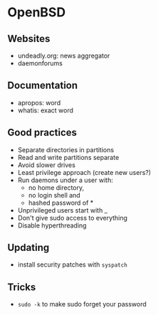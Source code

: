 # OpenBSD

## Websites

* undeadly.org: news aggregator
* daemonforums

## Documentation

* apropos: word
* whatis: exact word

## Good practices

* Separate directories in partitions
* Read and write partitions separate
* Avoid slower drives
* Least privilege approach (create new users?)
* Run daemons under a user with:
	* no home directory,
	* no login shell and
	* hashed password of \*
* Unprivileged users start with _
* Don't give sudo access to everything
* Disable hyperthreading

## Updating

* install security patches with `syspatch`

## Tricks

* `sudo -k` to make sudo forget your password
